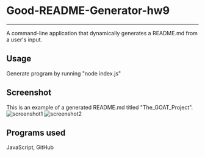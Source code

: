 # Good-README-Generator-hw9
---
A command-line application that dynamically generates a README.md from a user's input.

## Usage

Generate program by running "node index.js"

## Screenshot

This is an example of a generated README.md titled "The_GOAT_Project".
![screenshot1]("screenshot1.png")
![screenshot2]("screenshot2.png")

## Programs used
JavaScript, GitHub

